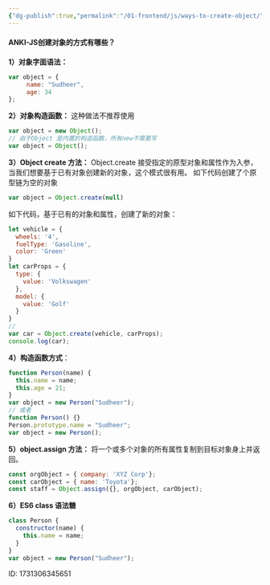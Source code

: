 ```yaml
---
{"dg-publish":true,"permalink":"/01-frontend/js/ways-to-create-object/","title":"JS创建对象的方式有哪些？","tags":["js","frontend"],"created":"2024-11-11T14:14:58.893+08:00","updated":"2024-12-02T14:56:23.244+08:00"}
---
```


#### ANKI-JS创建对象的方式有哪些？
**1）对象字面语法：**
```js
var object = {
     name: "Sudheer",
     age: 34
};
```
**2）对象构造函数：**
这种做法不推荐使用
```js
var object = new Object();
// 由于Object 是内置的构造函数，所有new不需要写
var object = Object();
```
**3）Object create 方法：**
Object.create 接受指定的原型对象和属性作为入参，当我们想要基于已有对象创建新的对象，这个模式很有用。
如下代码创建了个原型链为空的对象
```js
var object = Object.create(null)
```
如下代码，基于已有的对象和属性，创建了新的对象：
```js
let vehicle = {
  wheels: '4',
  fuelType: 'Gasoline',
  color: 'Green'
}
let carProps = {
  type: {
    value: 'Volkswagen'
  },
  model: {
    value: 'Golf'
  }
}
// 
var car = Object.create(vehicle, carProps);
console.log(car);
```
**4）构造函数方式**：
```js
function Person(name) {
  this.name = name;
  this.age = 21;
}
var object = new Person("Sudheer");
// 或者
function Person() {}
Person.prototype.name = "Sudheer";
var object = new Person();
```
**5）object.assign 方法：**
将一个或多个对象的所有属性复制到目标对象身上并返回。
```js
const orgObject = { company: 'XYZ Corp'};
const carObject = { name: 'Toyota'};
const staff = Object.assign({}, orgObject, carObject);
```
**6）ES6 class 语法糖**
```js
class Person {
  constructor(name) {
    this.name = name;
  }
}
var object = new Person("Sudheer");
```
ID: 1731306345651


